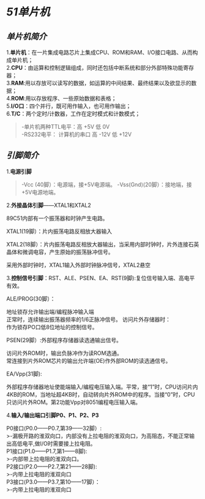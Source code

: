# ***51单片机***

## ***单片机简介***

1.**单片机**：在一片集成电路芯片上集成CPU、ROM和RAM、I/O接口电路、从而构成单片机；  
2.**CPU**：由运算和控制逻辑组成，同时还包括中断系统和部分外部特殊功能寄存器；  
3.**RAM**:用以存放可以读写的数据，如运算的中间结果、最终结果以及欲显示的数据；  
4.**ROM**:用以存放程序、一些原始数据和表格；  
5.**I/O口**：四个并行，既可用作输入，也可用作输出；  
6.**T/C**：两个定时/计数器，工作在定时模式和计数模式；  

>-单片机两种TTL电平：高 +5V     低 0V  
>-RS232电平： 计算机的串口  高 -12V   低 +12V

## ***引脚简介***

1.**电源引脚**  
   >-Vcc (40脚）：电源端，接+5V电源端。
   >-Vss(Gnd)(20脚）：接地端，接+5V电源地端。

2.**外接晶体引脚**——XTAL1和XTAL2  

89C51内部有一个振荡器和时钟产生电路。 

XTAL1(19脚）：片内振荡电路反相放大器输入   

XTAL2(18脚）：片内振荡电路反相放大器输出，当采用内部时钟时，片外连接石英晶体和微调电容，产生原始的振荡脉冲信号。  

采用外部时钟时，XTAL1输入外部时钟脉冲信号，XTAL2悬空  

3.**控制信号引脚**：RST、ALE、PSEN、EA、RST(9脚):复位信号输入端、高电平有效。  

ALE/PROG(30脚）：  

地址锁存允许输出端/编程脉冲输入端  
正常时，连续输出振荡器频率的1/6正脉冲信号。
访问片外存储器时：  
作为锁存PO口低8位地址的控制信号。  

PSEN(29脚）:外部程序存储器读选通输出信号。 

访问片外ROM时，输出负脉冲作为读ROM选通。  
常连接到片外ROM芯片的输出允许端(OE)作外部ROM的读选通信号。  

EA/Vpp(31脚):  

外部程序存储器地址使能端输入/编程电压输入端。平常，接“1”时，CPU访问片内4KB的ROM，当地址超4KB时，自动转向片外ROM中的程序。当接“0”时，CPU只访问片外ROM。第2功能Vpp对8051编程电压输入端。  

4.**输入/输出端口引脚P0、P1、P2、P3**   

P0接口(P0.0——P0.7,第39——32脚）:  
    >-漏极开路的淮双向口，内部没有上拉电阻的淮双向口，为高阻态，不能正常输出高低电平,做I/O时需要接上拉电阻。  
P1接口(P1.0——P1.7,第1——8脚):    
    >-内部带上拉电阻的淮双向口。  
P2接口(P2.0——P2.7,第21——28脚):  
    >-内带上拉电阻的淮双向口   
P3接口(P3.0——P3.7,第10——17脚）：  
    >-内带上拉电阻的淮双向口

    



  
